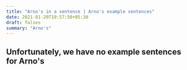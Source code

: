 ```yaml
---
title: "Arno's in a sentence | Arno's example sentences"
date: 2021-01-20T19:57:50+05:30
draft: falses
summary: "Arno's"
---
```

## Unfortunately, we have no example sentences for Arno's                 

